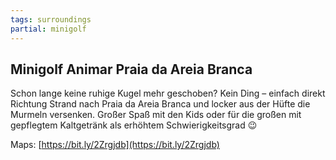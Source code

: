 ```yaml
---
tags: surroundings
partial: minigolf
---
```


## Minigolf Animar Praia da Areia Branca

Schon lange keine ruhige Kugel mehr geschoben? Kein Ding – einfach direkt Richtung Strand nach Praia da Areia Branca und locker aus der Hüfte die Murmeln versenken. Großer Spaß mit den Kids oder für die großen mit gepflegtem Kaltgetränk als erhöhtem Schwierigkeitsgrad 😉

Maps: [https://bit.ly/2Zrgjdb](https://bit.ly/2Zrgjdb)
